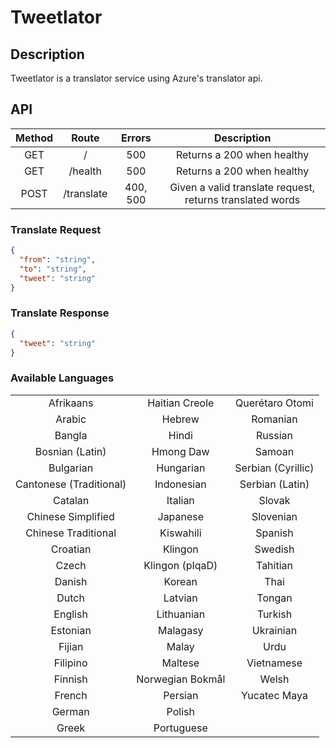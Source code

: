 # Tweetlator

## Description

Tweetlator is a translator service using Azure's translator api.

## API

| Method |    Route   |  Errors  |                        Description                        |
|:------:|:----------:|:--------:|:---------------------------------------------------------:|
| GET    | /          | 500      | Returns a 200 when healthy                                |
| GET    | /health    | 500      | Returns a 200 when healthy                                |
| POST   | /translate | 400, 500 | Given a valid translate request, returns translated words |

### Translate Request

```json
{
  "from": "string",
  "to": "string",
  "tweet": "string"
}
```

### Translate Response

```json
{
  "tweet": "string"
}
```

### Available Languages

|                         |                         |                         |
|:-----------------------:|:-----------------------:|:-----------------------:|
| Afrikaans               | Haitian Creole          | Querétaro Otomi         |
| Arabic                  | Hebrew                  | Romanian                |
| Bangla                  | Hindi                   | Russian                 |
| Bosnian (Latin)         | Hmong Daw               | Samoan                  |
| Bulgarian               | Hungarian               | Serbian (Cyrillic)      |
| Cantonese (Traditional) | Indonesian              | Serbian (Latin)         |
| Catalan                 | Italian                 | Slovak                  |
| Chinese Simplified      | Japanese                | Slovenian               |
| Chinese Traditional     | Kiswahili               | Spanish                 |
| Croatian                | Klingon                 | Swedish                 |
| Czech                   | Klingon (pIqaD)         | Tahitian                |
| Danish                  | Korean                  | Thai                    |
| Dutch                   | Latvian                 | Tongan                  |
| English                 | Lithuanian              | Turkish                 |
| Estonian                | Malagasy                | Ukrainian               |
| Fijian                  | Malay                   | Urdu                    |
| Filipino                | Maltese                 | Vietnamese              |
| Finnish                 | Norwegian Bokmål        | Welsh                   |
| French                  | Persian                 | Yucatec Maya            |
| German                  | Polish                  |                         |
| Greek                   | Portuguese              |                         |
